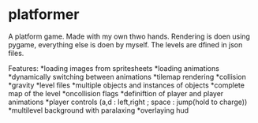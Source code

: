 # platformer
A platform game. Made with my own thwo hands. Rendering is doen using pygame, everything else is doen by myself.
The levels are dfined in json files. 

Features:
*loading images from spritesheets
*loading animations
*dynamically switching between animations
*tilemap rendering
*collision
*gravity
*level files
    *multiple objects and instances of objects
    *complete map of the level
    *oncollision flags
    *definiftion of player and player animations
*player controls (a,d : left,right ; space : jump(hold to charge))
*multilevel background with paralaxing
*overlaying hud
